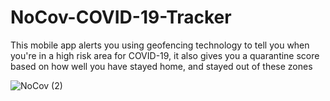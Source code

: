 # NoCov-COVID-19-Tracker
This mobile app alerts you using geofencing technology to tell you when you're in a high risk area for COVID-19, it also gives you a quarantine score based on how well you have stayed home, and stayed out of these zones

![NoCov (2)](https://user-images.githubusercontent.com/67487238/86943332-2ea34e00-c0fb-11ea-97c9-d681767c13db.png)


